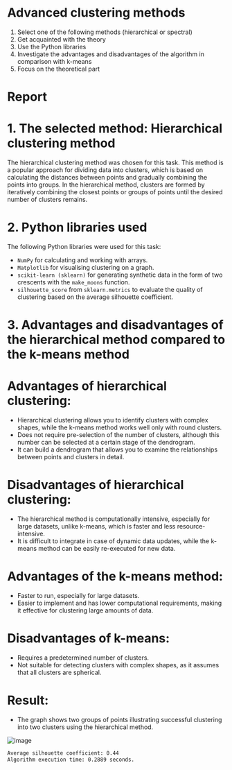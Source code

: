 # Advanced clustering methods
1. Select one of the following methods (hierarchical or spectral)
2. Get acquainted with the theory
3. Use the Python libraries 
4. Investigate the advantages and disadvantages of the algorithm in comparison with k-means
5. Focus on the theoretical part

# Report
# 1. The selected method: Hierarchical clustering method
The hierarchical clustering method was chosen for this task. This method is a popular approach for dividing data into clusters, which is based on calculating the distances between points and gradually combining the points into groups. In the hierarchical method, clusters are formed by iteratively combining the closest points or groups of points until the desired number of clusters remains.

# 2. Python libraries used
The following Python libraries were used for this task:
- ```NumPy``` for calculating and working with arrays.
- ```Matplotlib``` for visualising clustering on a graph.
- ```scikit-learn (sklearn)``` for generating synthetic data in the form of two crescents with the ```make_moons``` function.
- ```silhouette_score``` from ```sklearn.metrics``` to evaluate the quality of clustering based on the average silhouette coefficient.

# 3. Advantages and disadvantages of the hierarchical method compared to the k-means method

# Advantages of hierarchical clustering:
- Hierarchical clustering allows you to identify clusters with complex shapes, while the k-means method works well only with round clusters.
- Does not require pre-selection of the number of clusters, although this number can be selected at a certain stage of the dendrogram.
- It can build a dendrogram that allows you to examine the relationships between points and clusters in detail.
# Disadvantages of hierarchical clustering:
- The hierarchical method is computationally intensive, especially for large datasets, unlike k-means, which is faster and less resource-intensive.
- It is difficult to integrate in case of dynamic data updates, while the k-means method can be easily re-executed for new data.

# Advantages of the k-means method:
- Faster to run, especially for large datasets.
- Easier to implement and has lower computational requirements, making it effective for clustering large amounts of data.
# Disadvantages of k-means:
- Requires a predetermined number of clusters.
- Not suitable for detecting clusters with complex shapes, as it assumes that all clusters are spherical.

# Result: 
- The graph shows two groups of points illustrating successful clustering into two clusters using the hierarchical method.

![image](https://github.com/user-attachments/assets/d4c941b1-5f60-4f27-984d-b0c6ba50374e)

```bash
Average silhouette coefficient: 0.44
Algorithm execution time: 0.2889 seconds.
```
